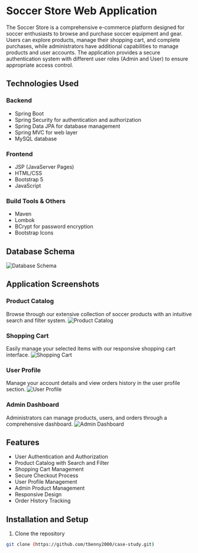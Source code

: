 # Soccer Store Web Application

The Soccer Store is a comprehensive e-commerce platform designed for soccer enthusiasts to browse and purchase soccer equipment and gear. Users can explore products, manage their shopping cart, and complete purchases, while administrators have additional capabilities to manage products and user accounts. The application provides a secure authentication system with different user roles (Admin and User) to ensure appropriate access control.

## Technologies Used

### Backend
- Spring Boot
- Spring Security for authentication and authorization
- Spring Data JPA for database management
- Spring MVC for web layer
- MySQL database

### Frontend
- JSP (JavaServer Pages)
- HTML/CSS
- Bootstrap 5
- JavaScript

### Build Tools & Others
- Maven
- Lombok
- BCrypt for password encryption
- Bootstrap Icons

## Database Schema
![Database Schema](https://github.com/[username]/[reponame]/blob/[branch]/database-schema.jpg?raw=true)

## Application Screenshots

### Product Catalog
Browse through our extensive collection of soccer products with an intuitive search and filter system.
![Product Catalog](https://github.com/[username]/[reponame]/blob/[branch]/product-catalog.jpg?raw=true)

### Shopping Cart
Easily manage your selected items with our responsive shopping cart interface.
![Shopping Cart](https://github.com/[username]/[reponame]/blob/[branch]/shopping-cart.jpg?raw=true)

### User Profile
Manage your account details and view orders history in the user profile section.
![User Profile](https://github.com/[username]/[reponame]/blob/[branch]/user-profile.jpg?raw=true)

### Admin Dashboard
Administrators can manage products, users, and orders through a comprehensive dashboard.
![Admin Dashboard](https://github.com/[username]/[reponame]/blob/[branch]/admin-dashboard.jpg?raw=true)

## Features

- User Authentication and Authorization
- Product Catalog with Search and Filter
- Shopping Cart Management
- Secure Checkout Process
- User Profile Management
- Admin Product Management
- Responsive Design
- Order History Tracking

## Installation and Setup

1. Clone the repository
```bash
git clone (https://github.com/tbenny2000/case-study.git)
